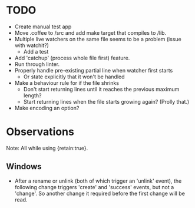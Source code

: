 

# TODO

- Create manual test app
- Move .coffee to /src and add make target that compiles to /lib.
- Multiple live watchers on the same file seems to be a problem (issue with watchit?)
  - Add a test
- Add 'catchup' (process whole file first) feature.
- Run through linter.
- Properly handle pre-existing partial line when watcher first starts
  - Or state explicitly that it won't be handled
- Make a behaviour rule for if the file shrinks
  - Don't start returning lines until it reaches the previous maximum length?
  - Start returning lines when the file starts growing again? (Prolly that.)
- Make encoding an option?

# Observations

Note: All while using {retain:true}.

## Windows
- After a rename or unlink (both of which trigger an 'unlink' event), the following change triggers 'create' and 'success' events, but not a 'change'. So another change it required before the first change will be read.